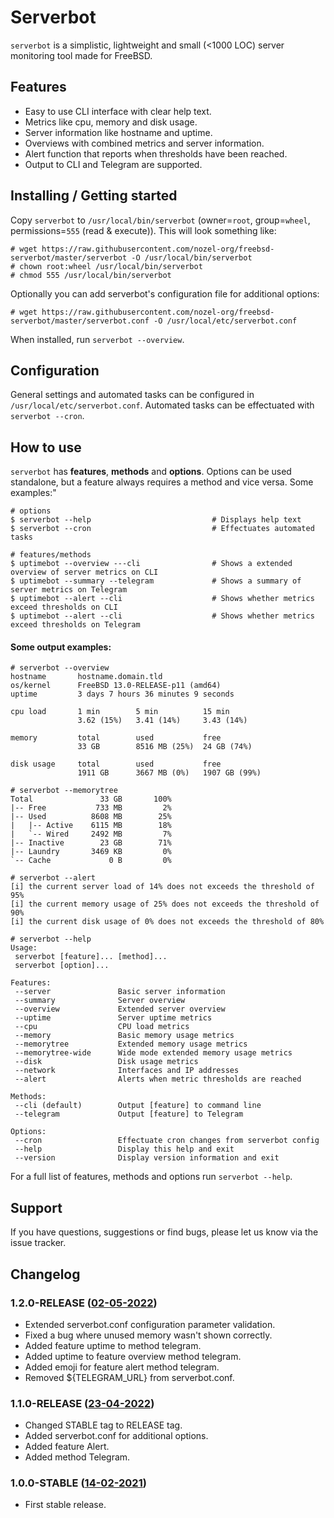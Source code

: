 # Serverbot
`serverbot` is a simplistic, lightweight and small (<1000 LOC) server monitoring tool made for FreeBSD.

## Features
* Easy to use CLI interface with clear help text.
* Metrics like cpu, memory and disk usage.
* Server information like hostname and uptime.
* Overviews with combined metrics and server information.
* Alert function that reports when thresholds have been reached.
* Output to CLI and Telegram are supported.

## Installing / Getting started
Copy `serverbot` to `/usr/local/bin/serverbot` (owner=`root`, group=`wheel`, permissions=`555` (read & execute)). This will look something like:
```
# wget https://raw.githubusercontent.com/nozel-org/freebsd-serverbot/master/serverbot -O /usr/local/bin/serverbot
# chown root:wheel /usr/local/bin/serverbot
# chmod 555 /usr/local/bin/serverbot
```
Optionally you can add serverbot's configuration file for additional options:
```
# wget https://raw.githubusercontent.com/nozel-org/freebsd-serverbot/master/serverbot.conf -O /usr/local/etc/serverbot.conf
```
When installed, run `serverbot --overview`.

## Configuration
General settings and automated tasks can be configured in `/usr/local/etc/serverbot.conf`. Automated tasks can be effectuated with `serverbot --cron`.

## How to use
`serverbot` has **features**, **methods** and **options**. Options can be used standalone, but a feature always requires a method and vice versa. Some examples:"

```
# options
$ serverbot --help                           # Displays help text
$ serverbot --cron                           # Effectuates automated tasks

# features/methods
$ uptimebot --overview ---cli                # Shows a extended overview of server metrics on CLI
$ uptimebot --summary --telegram             # Shows a summary of server metrics on Telegram
$ uptimebot --alert --cli                    # Shows whether metrics exceed thresholds on CLI
$ uptimebot --alert --cli                    # Shows whether metrics exceed thresholds on Telegram
```

#### Some output examples:
```
# serverbot --overview
hostname       hostname.domain.tld
os/kernel      FreeBSD 13.0-RELEASE-p11 (amd64)
uptime         3 days 7 hours 36 minutes 9 seconds

cpu load       1 min        5 min          15 min
               3.62 (15%)   3.41 (14%)     3.43 (14%)

memory         total        used           free
               33 GB        8516 MB (25%)  24 GB (74%)

disk usage     total        used           free
               1911 GB      3667 MB (0%)   1907 GB (99%)
```
```
# serverbot --memorytree
Total               33 GB       100%
|-- Free           733 MB         2%
|-- Used          8608 MB        25%
|   |-- Active    6115 MB        18%
|   `-- Wired     2492 MB         7%
|-- Inactive        23 GB        71%
|-- Laundry       3469 KB         0%
`-- Cache             0 B         0%
```
```
# serverbot --alert
[i] the current server load of 14% does not exceeds the threshold of 95%
[i] the current memory usage of 25% does not exceeds the threshold of 90%
[i] the current disk usage of 0% does not exceeds the threshold of 80%
```
```
# serverbot --help
Usage:
 serverbot [feature]... [method]...
 serverbot [option]...

Features:
 --server               Basic server information
 --summary              Server overview
 --overview             Extended server overview
 --uptime               Server uptime metrics
 --cpu                  CPU load metrics
 --memory               Basic memory usage metrics
 --memorytree           Extended memory usage metrics
 --memorytree-wide      Wide mode extended memory usage metrics
 --disk                 Disk usage metrics
 --network              Interfaces and IP addresses
 --alert                Alerts when metric thresholds are reached

Methods:
 --cli (default)        Output [feature] to command line
 --telegram             Output [feature] to Telegram

Options:
 --cron                 Effectuate cron changes from serverbot config
 --help                 Display this help and exit
 --version              Display version information and exit
```

For a full list of features, methods and options run `serverbot --help`.

## Support
If you have questions, suggestions or find bugs, please let us know via the issue tracker.

## Changelog
### 1.2.0-RELEASE ([02-05-2022](https://github.com/nozel-org/freebsd-serverbot/commit/e839a0a4582919ea0a8547618a4097426083b911))
- Extended serverbot.conf configuration parameter validation.
- Fixed a bug where unused memory wasn't shown correctly.
- Added feature uptime to method telegram.
- Added uptime to feature overview method telegram.
- Added emoji for feature alert method telegram.
- Removed ${TELEGRAM_URL} from serverbot.conf.

### 1.1.0-RELEASE ([23-04-2022](https://github.com/nozel-org/freebsd-serverbot/commit/881c318e0aeac671a045b2701ac40d86dd807d49))
- Changed STABLE tag to RELEASE tag.
- Added serverbot.conf for additional options.
- Added feature Alert.
- Added method Telegram.

### 1.0.0-STABLE ([14-02-2021](https://github.com/nozel-org/freebsd-serverbot/commit/066fc9525af8daa444ba45648c61a5a450609002))
- First stable release.